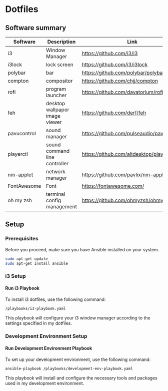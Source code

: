 # Dotfiles

## Software summary
Software | Description | Link
--- | --- | ---
i3 | Window Manager | https://github.com/i3/i3
i3lock | lock screen | https://github.com/i3/i3lock
polybar | bar | https://github.com/polybar/polybar
compton | compositor | https://github.com/chjj/compton
rofi | program launcher | https://github.com/davatorium/rofi
feh | desktop wallpaper image viewer | https://github.com/derf/feh
pavucontrol | sound manager | https://github.com/pulseaudio/pavucontrol
playerctl | sound command line controller | https://github.com/altdesktop/playerctl
nm-applet | network manager | https://github.com/pavlix/nm-applet
FontAwesome | Font | https://fontawesome.com/
oh my zsh | terminal config management | https://github.com/ohmyzsh/ohmyzsh

## Setup
### Prerequisites
Before you proceed, make sure you have Ansible installed on your system.

``` bash
sudo apt-get update
sudo apt-get install ansible
```
### i3 Setup
#### Run i3 Playbook
To install i3 dotfiles, use the following command:

``` bash
/playbooks/i3-playbook.yaml
```
This playbook will configure your i3 window manager according to the settings specified in my dotfiles.

### Development Environment Setup
#### Run Development Environment Playbook
To set up your development environment, use the following command:

``` bash
ansible-playbook /playbooks/development-env-playbook.yaml
```
This playbook will install and configure the necessary tools and packages used in my development environment.
